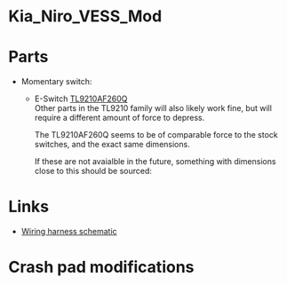 # Kia_Niro_VESS_Mod

# Parts

  * Momentary switch:  
    * E-Switch [TL9210AF260Q](https://octopart.com/tl9210af260q-e-switch-48634244?r=sp)  
      Other parts in the TL9210 family will also likely work fine, but will require a different amount of force to depress.
      
      The TL9210AF260Q seems to be of comparable force to the stock switches, and the exact same dimensions.
      
      If these are not avaialble in the future, something with dimensions close to this should be sourced:




# Links

  * [Wiring harness schematic](https://www.kianiroforum.com/threads/2020-e-niro-reverse-chime-defeat-for-us-cars.9643/)

# Crash pad modifications
